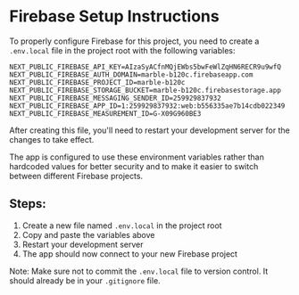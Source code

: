 # Firebase Setup Instructions

To properly configure Firebase for this project, you need to create a `.env.local` file in the project root with the following variables:

```
NEXT_PUBLIC_FIREBASE_API_KEY=AIzaSyACfnMQjEWbs5bwFeWlZqHN6RECR9u9wfQ
NEXT_PUBLIC_FIREBASE_AUTH_DOMAIN=marble-b120c.firebaseapp.com
NEXT_PUBLIC_FIREBASE_PROJECT_ID=marble-b120c
NEXT_PUBLIC_FIREBASE_STORAGE_BUCKET=marble-b120c.firebasestorage.app
NEXT_PUBLIC_FIREBASE_MESSAGING_SENDER_ID=259929837932
NEXT_PUBLIC_FIREBASE_APP_ID=1:259929837932:web:b556335ae7b14cdb022349
NEXT_PUBLIC_FIREBASE_MEASUREMENT_ID=G-X09G960BE3
```

After creating this file, you'll need to restart your development server for the changes to take effect.

The app is configured to use these environment variables rather than hardcoded values for better security and to make it easier to switch between different Firebase projects.

## Steps:

1. Create a new file named `.env.local` in the project root
2. Copy and paste the variables above
3. Restart your development server
4. The app should now connect to your new Firebase project

Note: Make sure not to commit the `.env.local` file to version control. It should already be in your `.gitignore` file. 